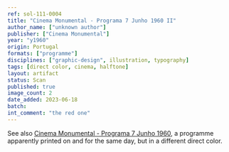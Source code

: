 ```yaml
---
ref: sol-111-0004
title: "Cinema Monumental - Programa 7 Junho 1960 II"
author_name: ["unknown author"]
publisher: ["Cinema Monumental"]
year: "y1960"
origin: Portugal
formats: ["programme"]
disciplines: ["graphic-design", illustration, typography]
tags: [direct color, cinema, halftone]
layout: artifact
status: Scan
published: true
image_count: 2
date_added: 2023-06-18
batch:
int_comment: "the red one"
---
```


See also <a class="text cat-link artifact" href="/artifacts/monumental-7-jun-60/">Cinema Monumental - Programa 7 Junho 1960</a>, a programme apparently printed on and for the same day, but in a different direct color.
